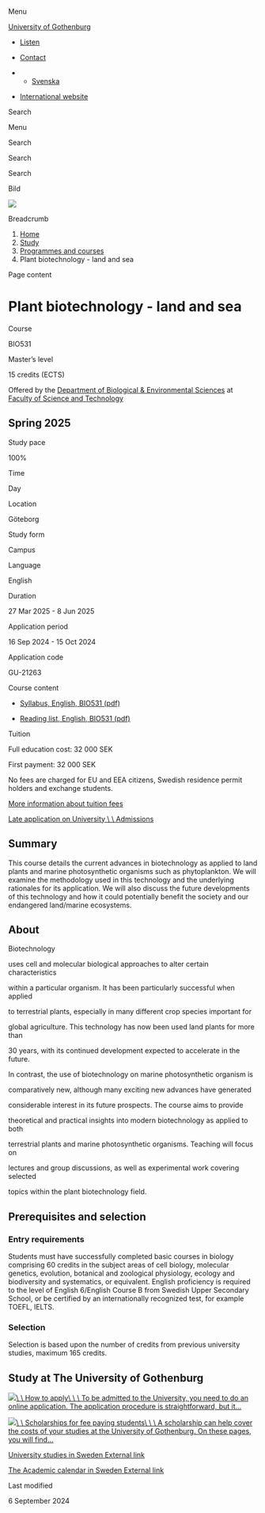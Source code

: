 Menu

[University of Gothenburg](/en)

- [Listen](//app-eu.readspeaker.com/cgi-bin/rsent?customerid=9467&lang=en_uk&readclass=region--content&url=https%3A%2F%2Fwww.gu.se%2Fen%2Fstudy-gothenburg%2Fplant-biotechnology-land-and-sea-bio531 "Listen with ReadSpeaker")

- [Contact](/en/contact)

- - [Svenska](/studera/hitta-utbildning/vaxtbioteknik-land-och-hav-bio531)
- [International website](/en/study-gothenburg/plant-biotechnology-land-and-sea-bio531)

Search


Menu


Search


Search

Search

Bild

![](/sites/default/files/styles/100_10_3_xmedium_1x/public/kop_assets/5e23283325992f30d599d17ad9e81e959c274448.jpg?h=71976bb4&itok=7JwfIhAx)

Breadcrumb

1. [Home](/en)
2. [Study](/en/study-in-gothenburg)
3. [Programmes and courses](/en/study-in-gothenburg/study-options)
4. Plant biotechnology - land and sea


Page content

# Plant biotechnology - land and sea

Course


BIO531


Master’s level



15 credits (ECTS)



Offered by the
[Department of Biological & Environmental Sciences](https://www.gu.se/en/biological-environmental-sciences)
at
[Faculty of Science and Technology](https://www.gu.se/en/science-and-technology)

## Spring 2025

Study pace


100%

Time


Day

Location


Göteborg

Study form


Campus

Language


English

Duration


27 Mar 2025
\- 8 Jun 2025

Application period


16 Sep 2024
\- 15 Oct 2024

Application code


GU-21263

Course content


- [Syllabus, English, BIO531 (pdf)](https://kursplaner.gu.se/pdf/kurs/en/BIO531)


- [Reading list, English, BIO531 (pdf)](https://kursplaner.gu.se/english/BIO531_Litteratur_38020_V24.pdf)


Tuition


Full education cost: 32 000 SEK

First payment: 32 000 SEK

No fees are charged for EU and EEA citizens, Swedish residence permit holders and exchange students.

[More information about tuition fees](https://www.gu.se/en/study-in-gothenburg/apply/tuition-fees)

[Late application on University \\
\\
Admissions](https://www.universityadmissions.se/intl/addtobasket?id=GU-21263&period=VT+2025)

## Summary

This course details the current advances in biotechnology as applied to land plants and marine photosynthetic organisms such as phytoplankton. We will examine the methodology used in this technology and the underlying rationales for its application. We will also discuss the future developments of this technology and how it could potentially benefit the society and our endangered land/marine ecosystems.

## About

Biotechnology

uses cell and molecular biological approaches to alter certain characteristics

within a particular organism. It has been particularly successful when applied

to terrestrial plants, especially in many different crop species important for

global agriculture. This technology has now been used land plants for more than

30 years, with its continued development expected to accelerate in the future.

In contrast, the use of biotechnology on marine photosynthetic organism is

comparatively new, although many exciting new advances have generated

considerable interest in its future prospects. The course aims to provide

theoretical and practical insights into modern biotechnology as applied to both

terrestrial plants and marine photosynthetic organisms. Teaching will focus on

lectures and group discussions, as well as experimental work covering selected

topics within the plant biotechnology field.

## Prerequisites and selection

### Entry requirements

Students must have successfully completed basic courses in biology comprising 60 credits in the subject areas of cell biology, molecular genetics, evolution, botanical and zoological physiology, ecology and biodiversity and systematics, or equivalent. English proficiency is required to the level of English 6/English Course B from Swedish Upper Secondary School, or be certified by an internationally recognized test, for example TOEFL, IELTS.

### Selection

Selection is based upon the number of credits from previous university studies, maximum 165 credits.

## Study at The University of Gothenburg

[![](/sites/default/files/dynamic-image/dynamic_image_2188_218/public/2020-03/cytonn-photography-ZJEKICY5EXY-unsplash.jpg?media_id=2553&width=1904&height=208)\\
\\
How to apply\\
\\
\\
To be admitted to the University, you need to do an online application. The application procedure is straightforward, but it…](/en/study-in-gothenburg/apply)

[![](/sites/default/files/dynamic-image/dynamic_image_2188_218/public/2024-01/GU-7.jpg?media_id=95188&width=1904&height=208)\\
\\
Scholarships for fee paying students\\
\\
\\
A scholarship can help cover the costs of your studies at the University of Gothenburg. On these pages, you will find…](/en/study-in-gothenburg/apply/scholarships-for-fee-paying-students)

[University studies in Sweden External link](https://www.gu.se/en/study-in-gothenburg/before-you-arrive/university-studies-in-sweden "External link")

[The Academic calendar in Sweden External link](https://www.gu.se/en/study-in-gothenburg/when-you-are-here/academic-calendar "External link")

Last modified


6 September 2024